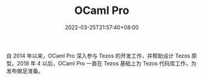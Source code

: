 ﻿---
weight: 
title: "OCaml Pro"
description: "自 2014 年以来，OCaml Pro 深入参与 Tezos 的开发工作，并帮助设计 Tezos 原型"
date: 2022-03-25T21:57:40+08:00
lastmod: 2022-03-25T16:45:40+08:00
draft: false
authors: ["Metabd"]
featuredImage: "ocaml-pro.jpg"
link: ""
tags: ["数据分析","OCaml Pro"]
categories: ["navigation"]
navigation: ["数据分析"]
lightgallery: true
toc: true
pinned: false
recommend: false
recommend1: false
---
自 2014 年以来，OCaml Pro 深入参与 Tezos 的开发工作，并帮助设计 Tezos 原型。2018 年 4 以后，OCaml Pro 一直在 Tezos 基础上为 Tezos 代码库工作，为发布做足准备。
